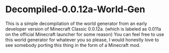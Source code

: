 # Decompiled-0.0.12a-World-Gen
This is a simple decompilation of the world generator from an early developer version of Minecraft Classic 0.0.12a. (which is labeled as 0.011a on the official Minecraft launcher for some reason) You can feel free to use this world generator for whatever you so please, I would honestly love to see somebody porting this thing in the form of a Minecraft mod.
